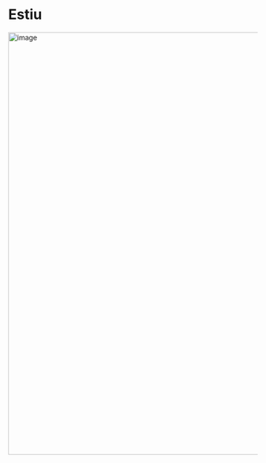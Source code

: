 # Estiu

<img width="1280" height="854" alt="image" src="https://github.com/user-attachments/assets/4218fed2-34cd-4194-b4cb-9ccb18422c63" />

